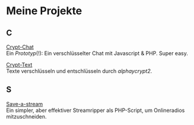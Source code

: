 # Meine Projekte

## C
[Crypt-Chat](https://github.com/stadtwoelfin/crypt-chat/)  
Ein _Prototyp_(!): Ein verschlüsselter Chat mit Javascript & PHP. Super easy.

[Crypt-Text](https://github.com/stadtwoelfin/crypt-text/)  
Texte verschlüsseln und entschlüsseln durch _alphaycrypt2_.

## S
[Save-a-stream](https://github.com/stadtwoelfin/save-a-stream)  
Ein simpler, aber effektiver Streamripper als PHP-Script, um Onlineradios mitzuschneiden.
